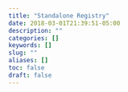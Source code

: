 ```yaml
---
title: "Standalone Registry"
date: 2018-03-01T21:39:51-05:00
description: ""
categories: []
keywords: []
slug: ""
aliases: []
toc: false
draft: false
---
```

